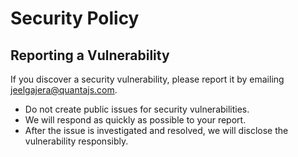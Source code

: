 # Security Policy

## Reporting a Vulnerability

If you discover a security vulnerability, please report it by emailing jeelgajera@quantajs.com.

- Do not create public issues for security vulnerabilities.
- We will respond as quickly as possible to your report.
- After the issue is investigated and resolved, we will disclose the vulnerability responsibly. 
